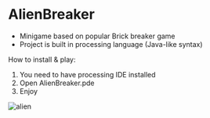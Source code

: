 # AlienBreaker 
- Minigame based on popular Brick breaker game 
- Project is built in processing language (Java-like syntax) 

How to install & play: 
1. You need to have processing IDE installed 
2. Open AlienBreaker.pde
3. Enjoy


![alien](https://user-images.githubusercontent.com/82606132/144927842-56be878b-872d-4549-ac10-418a3e4f64df.jpg)
